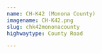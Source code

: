 ```yaml
---
name: CH-K42 (Monona County)
imagename: CH-K42.png
slug: chk42mononacounty
highwaytype: County Road

---
```

